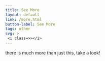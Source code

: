 ```yaml
---
title: See More
layout: default
link: /more.html
button-label: See More
tags: other
svg: > 
 <i class=>></i>  
---
```

there is much more than just this, take a look!

